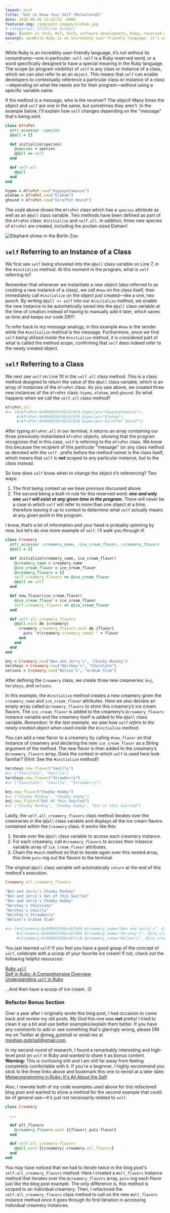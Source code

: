 ```yaml
---
layout: post
title: "Get to Know Your Self (Refactored)"
date: 2018-08-26 13:23:53 -0400
featured-img: /img/post-images/eleham.jpg
# categories: [Flatiron School]
tags: [women in tech, WiT, tech, software development, Ruby, reserved words]
excerpt: <p>While Ruby is an incredibly user-friendly language, it’s not without its conundrums&mdash;one in particular being <code>self</code>. <code>self</code> is a Ruby reserved word that can be scoped to any class or instance of a class. This enables developers to contextually reference a particular instance or class&mdash;depending on what the needs are for their program&mdash;without using a specific variable name. It's not hard to see how this could quickly become confusing. Read on to walk through some simple examples and gain a better understanding of the concept of <code>self</code>.</p>
---
```


While Ruby is an incredibly user-friendly language, it’s not without its conundrums—one in particular: `self`. ``self`` is a Ruby reserved word, or a word specifically designed to have a special meaning in the Ruby language. The scope (or program visibility) of `self` is any class or instance of a class, which we can also refer to as an `object`. This means that `self` can enable developers to contextually reference a particular class or instance of a class—depending on what the needs are for their program—without using a specific variable name.

If the method is a message, who is the receiver? The object! Many times the object and `self` are one in the same, but sometimes they aren't. In the example below, I'll explain how `self` changes depending on the "message" that's being sent.

```ruby
class AfroPet
  attr_accessor :species
  @@all = []

  def initialize(species)
    @species = species
    @@all << self
  end

  def self.all
    @@all
  end
end

hipmo = AfroPet.new("Hippopotamouse")
eleham = AfroPet.new("Eleham")
ghound = AfroPet.new("Giraffet Hound")
```

The code above shows the `AfroPet` class which has a `species` attribute as well as an `@@all` class variable. Two methods have been defined as part of the `AfroPet` class: `#initialize` and `self.all`. In addition, three new species of `AfroPet` are created, including the pocket-sized Eleham!

![Elephant shrew in the Berlin Zoo](/img/post-images/eleham.jpg)

## `self` Referring to an Instance of a Class

We first see `self` being shoveled into the `@@all` class variable on Line 7, in the `#initialize` method. At this moment in the program, what is `self` referring to?

Remember that whenever we instantiate a new object (also referred to as creating a new instance of a class), we call `#new` on the class itself, then immediately call `#initialize` on the object _just_ created—like a one, two punch. By writing `@@all << self` into our `#initialize` method, we enable the new instance to be automatically saved into the `@@all` class variable at the time of creation instead of having to manually add it later, which saves us time and keeps our code DRY!

To refer back to my message analogy, in this example `#new` is the sender while the `#initialize` method is the message. Furthermore, since we find `self` being utilized _inside_ the `#initialize` method, it is considered part of what is called the method scope, confirming that `self` does indeed refer to the newly created object.

## `self` Referring to a Class

We next see `self` on Line 10 in the `self.all` class method. This is a class method designed to return the value of the `@@all` class variable, which is an array of instances of the `AfroPet` class. As you saw above, we created three new instances of the `AfroPet` class: `hipmo`, `eleham`, and `ghound`. So what happens when we call the `self.all` class method?

```ruby
AfroPet.all
#=> [#<AfroPet:0x000055b7db32c9c0 @species="Hippopotamouse">,
     #<AfroPet:0x000055b7db32c970 @species="Eleham">,
     #<AfroPet:0x000055b7db32c920 @species="Giraffet Hound">]
```

After typing `AfroPet.all` in our terminal, it returns an array containing our three previously-instantiated `AfroPet` objects, showing that the program recognizes that in this case, `self` is referring to the `AfroPet` class. We know this because the recipient of this particular "message" (or any class method as denoted with the `self.` prefix before the method name) is the class itself, which means that `self` is **_not_** scoped to any particular instance, but to the _class_ instead.

So how does `self` know when to change the object it’s referencing? Two ways:

1. The first being context as we have previous discussed above.
2. The second being a built-in rule for this reserved word: **_one and only one `self` will exist at any given time in the program._** There will never be a case in which `self` will refer to more than one object at a time, therefore leaving it up to context to determine what `self` actually means at any given point in the program.

I know, that’s a lot of information and your head is probably spinning by now, but let’s do one more example of `self`. I’ll walk you through it!

```ruby
class Creamery
  attr_accessor :creamery_name, :ice_cream_flavor, :creamery_flavors
  @@all = []

  def initialize(creamery_name, ice_cream_flavor)
    @creamery_name = creamery_name
    @ice_cream_flavor = ice_cream_flavor
    @creamery_flavors = []
    self.creamery_flavors << @ice_cream_flavor
    @@all << self
  end

  def new_flavor(ice_cream_flavor)
    @ice_cream_flavor = ice_cream_flavor
    self.creamery_flavors << @ice_cream_flavor
  end

  def self.all_creamery_flavors
    @@all.each do |creamery|
      creamery.creamery_flavors.each do |flavor|
        puts "#{creamery.creamery_name} " + flavor
      end
    end
  end
end

bnj = Creamery.new("Ben and Jerry's", "Chunky Monkey")
hersheys = Creamery.new("Hershey's", "Chocolate")
nelsons = Creamery.new("Nelson's", "Graham Slam")
```

After defining the `Creamery` class, we create three new creameries: `bnj`, `hersheys`, and `nelsons`.

In this example, the `#initialize` method creates a new creamery given the `creamery_name` and `ice_cream_flavor` attributes. Here we also declare an empty array called `@creamery_flavors` to store this creamery’s ice cream flavors. The `ice_cream_flavor` is added to the creamery’s `@creamery_flavors` instance variable and the creamery itself is added to the `@@all` class variable. _Remember: In the last example, we saw how `self` refers to the newly created object when used inside the `#initialize` method._

You can add a new flavor to a creamery by calling `#new_flavor` on that instance of creamery and declaring the new `ice_cream_flavor` as a String argument of the method. The new flavor is then added to the creamery’s `@creamery_flavors` array. Does the context in which `self` is used here look familiar? (Hint: See the `#initialize` method!)

```ruby
hersheys.new_flavor("Vanilla")
#=> ["Chocolate", "Vanilla"]
hersheys.new_flavor("Strawberry")
#=> ["Chocolate", "Vanilla", "Strawberry"]

bnj.new_flavor("Chubby Hubby")
#=> ["Chunky Monkey", "Chubby Hubby"]
bnj.new_flavor("Oat of this Swirled")
#=> ["Chunky Monkey", "Chubby Hubby", "Oat of this Swirled"]
```

Lastly, the `self.all_creamery_flavors` class method iterates over the creameries in the `@@all` class variable and displays all the ice cream flavors contained within the `Creamery` class. It works like this:

1. Iterate over the `@@all` class variable to access each creamery instance.
2. For each creamery, call `#creamery_flavors` to access their instance variable array of `ice_cream_flavor` attributes.
3. Chain the `#each` method on that to iterate again over this nested array, this time `puts`-ing out the flavors to the terminal.

The original `@@all` class variable will automatically `return` at the end of this method's execution.

```ruby
Creamery.all_creamery_flavors

"Ben and Jerry's Chunky Monkey"
"Ben and Jerry's Oat of this Swirled"
"Ben and Jerry's Chubby Hubby"
"Hershey's Chocolate"
"Hershey's Vanilla"
"Hershey's Strawberry"
"Nelson's Graham Slam"

#=> [#<Creamery:0x00005558bceb7e08 @creamery_name="Ben and Jerry's", @ice_cream_flavor="Oat of this Swirled", @creamery_flavors=["Chunky Monkey", "Chubby Hubby", "Oat of this Swirled"]>,
     #<Creamery:0x00005558bceb7d68 @creamery_name="Hershey's", @ice_cream_flavor="Strawberry", @creamery_flavors=["Chocolate", "Vanilla", "Strawberry"]>,
     #<Creamery:0x00005558bceb7cc8 @creamery_name="Nelson's", @ice_cream_flavor="Graham Slam", @creamery_flavors=["Graham Slam"]>]
```

You just learned `self`! If you feel you have a good grasp of the concept of `self`, celebrate with a scoop of your favorite ice cream! If not, check out the following helpful resources:

[Ruby `self`](https://learn.co/lessons/ruby-self-readme)<br>
[Self in Ruby: A Comprehensive Overview](https://airbrake.io/blog/ruby/self-ruby-overview)<br>
[Understanding `self` in Ruby](https://www.honeybadger.io/blog/ruby-self-cheat-sheet/)

...And then have a scoop of ice cream. :D

### Refactor Bonus Section

Over a year after I originally wrote this blog post, I had occasion to come back and review my old posts. _My God_ this one was **_not_** pretty! I tried to clean it up a bit and use better examples/explain them better. If you have any comments to add or see something that's glaringly wrong, please DM me on Twitter at @meg_gutshall or email me at meghan.gutshall@gmail.com.

In my second round of research, I found a remarkably interesting and high-level post on `self` in Ruby and wanted to share it as bonus content. **Warning:** This is confusing shit and I am still far away from feeling completely comfortable with it. If you're a beginner, I highly recommend you stick to the three links above and bookmark this one to revisit at a later date: [Metaprogramming in Ruby: It's All About the Self](https://yehudakatz.com/2009/11/15/metaprogramming-in-ruby-its-all-about-the-self/).

Also, I rewrote both of my code examples used above for this refactored blog post and wanted to show a method for the second example that could be of general use—it's just not necessarily related to `self`.

```ruby
class Creamery

  ...

  def all_flavors
    @creamery_flavors.each {|flavor| puts flavor}
  end

  def self.all_creamery_flavors
    @@all.each {|creamery| creamery.all_flavors}
  end
end
```

You may have noticed that we had to iterate twice in the blog post's `self.all_creamery_flavors` method. Here I created a `#all_flavors` instance method that iterates over the `@creamery_flavors` array, `puts`-ing each flavor just like the blog post example. The only difference is, this method is scoped to an individual creamery. Then, I refactored the `self.all_creamery_flavors` class method to call on the new `#all_flavors` instance method once it goes through its first iteration in accessing individual creamery instances.
